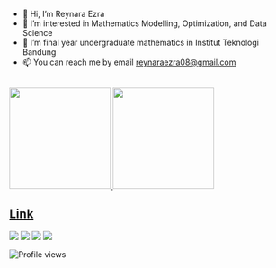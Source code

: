 - 👋 Hi, I’m Reynara Ezra
- 👀 I’m interested in Mathematics Modelling, Optimization, and Data Science
- 🌱 I’m final year undergraduate mathematics in Institut Teknologi Bandung
- 📫 You can reach me by email reynaraezra08@gmail.com
<br>
 <div>
  <a href="https://github.com/rafaballerini">
  <img height="180em" src="https://github-readme-stats.vercel.app/api?username=ReynaraEzra&show_icons=true&theme=dark&include_all_commits=true&count_private=true"/>
  <img height="180em" src="https://github-readme-stats.vercel.app/api/top-langs/?username=ReynaraEzra&layout=compact&langs_count=8&theme=dark"/>
<div>

## Link  
  <div>
  <a href = "https://github.com/ReynaraEzra"><img src="https://img.shields.io/badge/GitHub-100000?style=for-the-badge&logo=github&logoColor=white" target="_blank"></a>
  <a href = "mailto: reynaraezra08@gmail.com"><img src="https://img.shields.io/badge/Gmail-D14836?style=for-the-badge&logo=gmail&logoColor=white" target="_blank"></a>
  <a href="https://www.linkedin.com/in/reynaraezra" target="_blank"><img src="https://img.shields.io/badge/-LinkedIn-%230077B5?style=for-the-badge&logo=linkedin&logoColor=white" target="_blank"></a>
  <a href="https://reynaraezra.medium.com" target="_blank"><img src="https://img.shields.io/badge/Medium-12100E?style=for-the-badge&logo=medium&logoColor=white" target="_blank"></a>
</div>

![Profile views](https://gpvc.arturio.dev/reynaraezra)  

<!---
ReynaraEzra/ReynaraEzra is a ✨ special ✨ repository because its `README.md` (this file) appears on your GitHub profile.
You can click the Preview link to take a look at your changes.
--->
